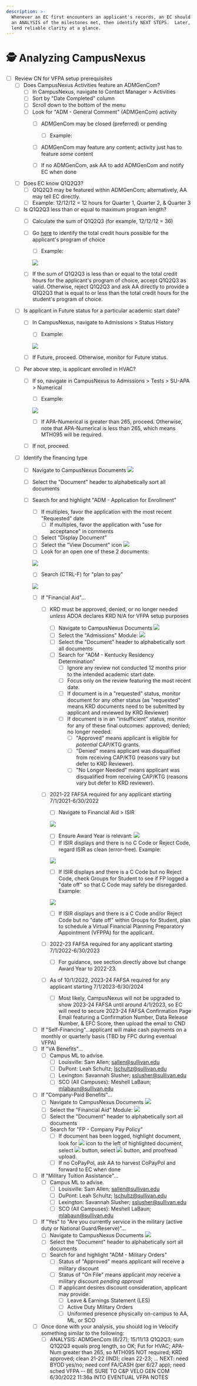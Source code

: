 ```yaml
---
description: >-
  Whenever an EC first encounters an applicant's records, an EC should perform
  an ANALYSIS of the milestones met, then identify NEXT STEPS.  Later, this will
  lend reliable clarity at a glance.
---
```


# 🕵 Analyzing CampusNexus

* [ ] Review CN for VFPA setup prerequisites
  * [ ] Does CampusNexus Activities feature an ADMGenCom?
    * [ ] In CampusNexus, navigate to Contact Manager > Activities
    * [ ] Sort by "Date Completed" column
    * [ ] Scroll down to the bottom of the menu
    * [ ] Look for "ADM - General Comment" (ADMGenCom) activity
      *   [ ] ADMGenCom may be closed (preferred) or pending

          * [ ] Example:

          <img src="../../.gitbook/assets/image (6) (1).png" alt="" data-size="original">
      * [ ] ADMGenCom may feature any content; activity just has to feature _some_ content
      * [ ] If no ADMGenCom, ask AA to add ADMGenCom and notify EC when done
  * [ ] Does EC know Q1Q2Q3?
    * [ ] Q1Q2Q3 may be featured within ADMGenCom; alternatively, AA may tell EC directly.
    * [ ] Example: 12/12/12 = 12 hours for Quarter 1, Quarter 2, & Quarter 3
  * [ ] Is Q1Q2Q3 less than or equal to maximum program length?
    * [ ] Calculate the sum of Q1Q2Q3 (for example, 12/12/12 = 36)
    *   [ ] Go [here](https://sullivanedu.sharepoint.com.mcas.ms/sus/admissions/Training2/Forms/AllItems.aspx?id=%2Fsus%2Fadmissions%2FTraining2%2F2022%20Product%20Knowledge%20Binder%20with%20Tuition%20Changes\&viewid=8cd30b7e%2Dacb6%2D4a72%2D872a%2D553b237973e4) to identify the total credit hours possible for the applicant's program of choice

        * [ ] Example:&#x20;

        ![](<../../.gitbook/assets/image (5) (1).png>)
    * [ ] If the sum of Q1Q2Q3 is less than or equal to the total credit hours for the applicant's program of choice, accept Q1Q2Q3 as valid.  Otherwise, reject Q1Q2Q3 and ask AA directly to provide a Q1Q2Q3 that is equal to or less than the total credit hours for the student's program of choice.
  * [ ] Is applicant in Future status for a particular academic start date?
    *   [ ] In CampusNexus, navigate to Admissions > Status History

        * [ ] Example:

        ![](<../../.gitbook/assets/image (3) (1).png>)
    * [ ] If Future, proceed.  Otherwise, monitor for Future status.
  * [ ] Per above step, is applicant enrolled in HVAC?
    *   [ ] If so,  navigate in CampusNexus to Admissions > Tests > SU-APA > Numerical

        * [ ] Example:&#x20;

        &#x20;![](<../../.gitbook/assets/image (3).png>)

        * [ ] If APA-Numerical is greater than 265, proceed.  Otherwise, note that APA-Numerical is less than 265, which means MTH095 will be required.
    * [ ] If not, proceed.
  * [ ] Identify the financing type
    * [ ] Navigate to CampusNexus Documents ![](<../../.gitbook/assets/image (7) (1) (1).png>)
    * [ ] Select the "Document" header to alphabetically sort all documents
    *   [ ] Search for and highlight "ADM - Application for Enrollment"

        * [ ] If multiples, favor the application with the most recent "Requested" date
          * [ ] If multiples, favor the application with "use for acceptance" in comments
        * [ ] Select "Display Document"
        * [ ] Select the "View Document" icon ![](<../../.gitbook/assets/image (2) (1).png>)
        * [ ] Look for an open one of these 2 documents:

        ![](<../../.gitbook/assets/image (1) (1).png>)

        * [ ] Search (CTRL-F) for "plan to pay"

        ![](<../../.gitbook/assets/image (2).png>)

        * [ ] If "Financial Aid"...
          * [ ] KRD must be approved, denied, or no longer needed _unless_ ADOA declares KRD N/A for VFPA setup purposes
            * [ ] Navigate to CampusNexus Documents ![](<../../.gitbook/assets/image (7) (1) (1).png>)
            * [ ] Select the "Admissions" Module: ![](<../../.gitbook/assets/image (9).png>)
            * [ ] Select the "Document" header to alphabetically sort all documents
            * [ ] Search for "ADM - Kentucky Residency Determination"
              * [ ] Ignore any review not conducted 12 months prior to the intended academic start date.
              * [ ] Focus only on the review featuring the most recent date.
              * [ ] If document is in a "requested" status, monitor document for any other status (as "requested" means KRD documents need to be submitted by applicant and reviewed by KRD Reviewer)
              * [ ] If document is in an "insufficient" status, monitor for any of these final outcomes: approved; denied; no longer needed.
                * [ ] "Approved" means applicant is eligible for _potential_ CAP/KTG grants.
                * [ ] "Denied" means applicant was disqualified from receiving CAP/KTG (reasons vary but defer to KRD Reviewer).
                * [ ] "No Longer Needed" means applicant was disqualified from receiving CAP/KTG (reasons vary but defer to KRD reviewer).
          *   [ ] 2021-22 FAFSA required for any applicant starting 7/1/2021-6/30/2022

              * [ ] Navigate to Financial Aid > ISIR

              ![](../../.gitbook/assets/isir.JPG)

              * [ ] Ensure Award Year is relevant: ![](<../../.gitbook/assets/image (6).png>)
              * [ ] If ISIR displays and there is no C Code or Reject Code, regard ISIR as clean (error-free). Example:

              ![](<../../.gitbook/assets/image (5).png>)

              * [ ] If ISIR displays and there is a C Code but no Reject Code, check Groups for Student to see if FP logged a "date off" so that C Code may safely be disregarded. Example:

              ![](<../../.gitbook/assets/image (4).png>)

              * [ ] If ISIR displays and there is a C Code and/or Reject Code but no "date off" within Groups for Student, plan to schedule a Virtual Financial Planning Preparatory Appointment (VFPPA) for the applicant.
          * [ ] 2022-23 FAFSA required for any applicant starting 7/1/2022-6/30/2023
            * [ ] For guidance, see section directly above but change Award Year to 2022-23.
          * [ ] As of 10/1/2022, 2023-24 FAFSA required for any applicant starting 7/1/2023-6/30/2024
            * [ ] Most likely, CampusNexus will not be upgraded to show 2023-24 FAFSA until around 4/1/2023, so EC will need to secure 2023-24 FAFSA Confirmation Page Email featuring a Confirmation Number, Data Release Number, & EFC Score, then upload the email to CND
        * [ ] If "Self-Financing"...applicant will make cash payments on a monthly or quarterly basis (TBD by FPC during eventual VFPA)
        * [ ] If "VA Benefits"...
          * [ ] Campus ML to advise.
            * [ ] Louisville: Sam Allen; sallen@sullivan.edu
            * [ ] DuPont: Leah Schultz; lschultz@sullivan.edu
            * [ ] Lexington: Savannah Slusher; sslusher@sullivan.edu
            * [ ] SCO (All Campuses): Meshell LaBaun; mlabaun@sullivan.edu
        * [ ] If "Company-Paid Benefits"...
          * [ ] Navigate to CampusNexus Documents ![](<../../.gitbook/assets/image (7) (1) (1).png>)
          * [ ] Select the "Financial Aid" Module: ![](../../.gitbook/assets/image.png)
          * [ ] Select the "Document" header to alphabetically sort all documents
          * [ ] Search for "FP - Company Pay Policy"
            * [ ] If document has been logged, highlight document, look for ![](<../../.gitbook/assets/image (4) (1).png>) icon to the left of highlighted document, select ![](<../../.gitbook/assets/image (7) (1).png>) button, select ![](<../../.gitbook/assets/image (8).png>) button, and proofread upload.
            * [ ] If no CoPayPol, ask AA to harvest CoPayPol and forward to EC when done
        * [ ] If "Military Tuition Assistance"...
          * [ ] Campus ML to advise.
            * [ ] Louisville: Sam Allen; sallen@sullivan.edu
            * [ ] DuPont: Leah Schultz; lschultz@sullivan.edu
            * [ ] Lexington: Savannah Slusher; sslusher@sullivan.edu
            * [ ] SCO (All Campuses): Meshell LaBaun; mlabaun@sullivan.edu
        * [ ] If "Yes" to "Are you currently service in the military (active duty or National Guard/Reserve)"...
          * [ ] Navigate to CampusNexus Documents ![](<../../.gitbook/assets/image (7) (1) (1).png>)
          * [ ] Select the "Document" header to alphabetically sort all documents
          * [ ] Search for and highlight "ADM - Military Orders"
            * [ ] Status of "Approved" means applicant will receive a military discount
            * [ ] Status of "On File" means applicant _may_ receive a military discount _pending approval_
            * [ ] If applicant desires discount consideration, applicant may provide:
              * [ ] Leave & Earnings Statement (LES)
              * [ ] Active Duty Military Orders
              * [ ] Uniformed presence physically on-campus to AA, ML, or SCO
        * [ ] Once done with your analysis, you should log in Velocify something similar to the following:
          * [ ] ANALYSIS: ADMGenCom (6/27); 15/11/13 Q1Q2Q3; sum Q1Q2Q3 equals prog length, so OK; Fut for HVAC; APA-Num greater than 265, so MTH095 NOT required; KRD approved; clean 21-22 (IND); clean 22-23; ... NEXT: need BYOD yes/no; need conf FA/CASH (per 6/27 app); need sched VFPA -- BE SURE TO C\&P VELO GEN COM 6/30/2022 11:36a INTO EVENTUAL VFPA NOTES
